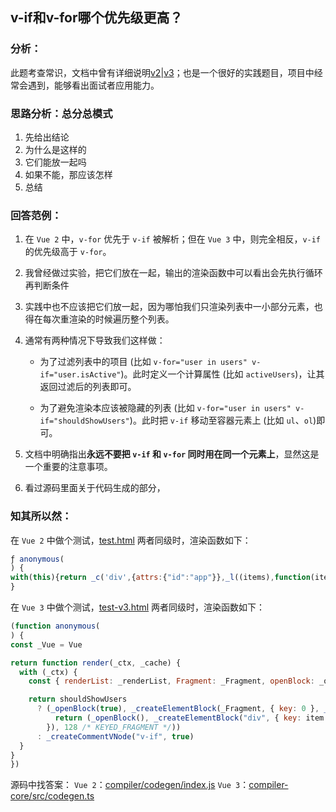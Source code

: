 ## v-if和v-for哪个优先级更高？

### 分析：
此题考查常识，文档中曾有详细说明[v2](https://cn.vuejs.org/v2/style-guide/#%E9%81%BF%E5%85%8D-v-if-%E5%92%8C-v-for-%E7%94%A8%E5%9C%A8%E4%B8%80%E8%B5%B7%E5%BF%85%E8%A6%81)|[v3](https://vuejs.org/style-guide/rules-essential.html#avoid-v-if-with-v-for)；也是一个很好的实践题目，项目中经常会遇到，能够看出面试者应用能力。



### 思路分析：总分总模式

1. 先给出结论
2. 为什么是这样的
3. 它们能放一起吗
4. 如果不能，那应该怎样
5. 总结

### 回答范例：

1. 在 `Vue 2` 中，`v-for` 优先于 `v-if` 被解析；但在 `Vue 3` 中，则完全相反，`v-if` 的优先级高于 `v-for`。

2. 我曾经做过实验，把它们放在一起，输出的渲染函数中可以看出会先执行循环再判断条件

3. 实践中也不应该把它们放一起，因为哪怕我们只渲染列表中一小部分元素，也得在每次重渲染的时候遍历整个列表。

4. 通常有两种情况下导致我们这样做：

   - 为了过滤列表中的项目 (比如 `v-for="user in users" v-if="user.isActive"`)。此时定义一个计算属性 (比如 `activeUsers`)，让其返回过滤后的列表即可。

   - 为了避免渲染本应该被隐藏的列表 (比如 `v-for="user in users" v-if="shouldShowUsers"`)。此时把 `v-if` 移动至容器元素上 (比如 `ul`、`ol`)即可。

5. 文档中明确指出**永远不要把 `v-if` 和 `v-for` 同时用在同一个元素上**，显然这是一个重要的注意事项。

6. 看过源码里面关于代码生成的部分，


### 知其所以然：

在 `Vue 2` 中做个测试，[test.html](./test.html)
两者同级时，渲染函数如下：


```js
ƒ anonymous(
) {
with(this){return _c('div',{attrs:{"id":"app"}},_l((items),function(item){return (item.isActive)?_c('div',{key:item.id},[_v("\n      "+_s(item.name)+"\n    ")]):_e()}),0)}
}
```

在 `Vue 3` 中做个测试，[test-v3.html](./test-v3.html)
两者同级时，渲染函数如下：

```js
(function anonymous(
) {
const _Vue = Vue

return function render(_ctx, _cache) {
  with (_ctx) {
    const { renderList: _renderList, Fragment: _Fragment, openBlock: _openBlock, createElementBlock: _createElementBlock, toDisplayString: _toDisplayString, createCommentVNode: _createCommentVNode } = _Vue

    return shouldShowUsers
      ? (_openBlock(true), _createElementBlock(_Fragment, { key: 0 }, _renderList(items, (item) => {
          return (_openBlock(), _createElementBlock("div", { key: item.id }, _toDisplayString(item.name), 1 /* TEXT */))
        }), 128 /* KEYED_FRAGMENT */))
      : _createCommentVNode("v-if", true)
  }
}
})
```


源码中找答案：
`Vue 2`：[compiler/codegen/index.js](https://github1s.com/vuejs/vue/blob/dev/src/compiler/codegen/index.js#L65-L69)
`Vue 3`：[compiler-core/src/codegen.ts](https://github1s.com/vuejs/core/blob/main/packages/compiler-core/src/codegen.ts#L586-L587)

